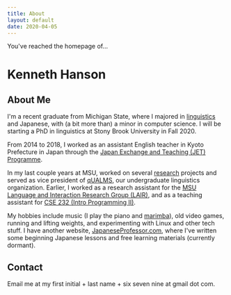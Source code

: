 ```yaml
---
title: About
layout: default
date: 2020-04-05
---
```


You've reached the homepage of...

# Kenneth Hanson

## About Me

I'm a recent graduate from Michigan State, where I majored in [linguistics][] and Japanese, with (a bit more than) a minor in computer science. I will be starting a PhD in linguistics at Stony Brook University in Fall 2020.

From 2014 to 2018, I worked as an assistant English teacher in Kyoto Prefecture in Japan through the [Japan Exchange and Teaching (JET) Programme][jet]. 

In my last couple years at MSU, worked on several [research][] projects and served as vice president of [qUALMS][], our undergraduate linguistics organization. Earlier, I worked as a research assistant for the [MSU Language and Interaction Research Group (LAIR)][lair], and as a teaching assistant for [CSE 232 (Intro Programming II)][cse232].

My hobbies include music (I play the piano and [marimba][]), old video games, running and lifting weights, and experimenting with Linux and other tech stuff. I have another website, [JapaneseProfessor.com][jp], where I've written some beginning Japanese lessons and free learning materials (currently dormant).

## Contact

Email me at my first initial + last name + six seven nine at gmail dot com.

[linguistics]: http://en.wikipedia.org/wiki/linguistics
[jet]: http://www.jetprogramme.org/
[qUALMS]: http://www.msu.edu/~qualms
[lair]: http://lair.cse.msu.edu/
[cse232]: http://www.cse.msu.edu/~cse232
[marimba]: http://en.wikipedia.org/wiki/Marimba
[jp]: http://www.japaneseprofessor.com
[research]: /research
